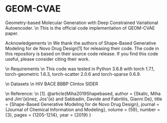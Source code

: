 # GEOM-CVAE

Geometry-based Molecular Generation with Deep Constrained Variational Autoencoder. \n
This is the official code implementation of GEOM-CVAE paper. 

Acknowledgements \n
We thank the authors of Shape-Based Generative Modeling for de Novo Drug Design[1] for releasing their code. The code in this repository is based on their source code release. If you find this code useful, please consider citing their work.

\n
Requirements \n
This code was tested in Python 3.6.8 with torch 1.7.1, torch-geometric 1.6.3, torch-scatter 2.0.6 and torch-sparse 0.6.9.

\n
Datasets \n
HIV
BACE
BBBP
Clintox
SIDER

\n
Reference: \n
[1]. @article{Miha2019Shapebased,
author = {Skalic, Miha and Jim\'{e}nez, Jos\'{e} and Sabbadin, Davide and Fabritiis, Gianni De},
title = {Shape-Based Generative Modeling for de Novo Drug Design},
journal = {Journal of Chemical Information and Modeling},
volume = {59},
number = {3},
pages = {1205-1214},
year = {2019}
}
